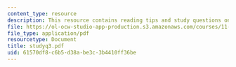 ```yaml
---
content_type: resource
description: This resource contains reading tips and study questions on session 3.
file: https://ol-ocw-studio-app-production.s3.amazonaws.com/courses/11-201-gateway-planning-action-fall-2005/61570df8c6b5d38abe3c3b4410ff36be_studyq3.pdf
file_type: application/pdf
resourcetype: Document
title: studyq3.pdf
uid: 61570df8-c6b5-d38a-be3c-3b4410ff36be
---
```

